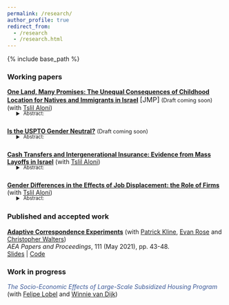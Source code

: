 ```yaml
---
permalink: /research/
author_profile: true
redirect_from:
  - /research
  - /research.html
---
```


{% include base_path %}

<style>
    details {
      margin-top: -16px; /* Adjust as needed */
    }

    details > summary {
      display: block;
    }



    details > summary::before {
      font-size: 0.9em;
      margin-right: 5px;
      display: inline-block;
      content: '▶️';
      transition: transform 0.5s ease;
      position: relative;
    }

    details[open] > summary::before {
      transform: rotate(90deg);
    }
</style>

### Working papers


<span style="color:#3b5998">[**One Land, Many Promises: The Unequal Consequences of Childhood Location for Natives and Immigrants in Israel**]() </span> <font size="-0.1">[JMP]</font> <span style="font-size: 0.9em;">(Draft coming soon)</span> (with [Tslil Aloni](https://sites.google.com/view/tslil-aloni/home?authuser=0))

<details style="margin-bottom: 25px;">
    <summary style="font-size: 0.8em; margin-left: 20px;" > Abstract:</summary>
    <div class="indented-text" style="font-size: 0.8em; margin-left: 20px;">
    This paper studies the causal effects of childhood location of residence on adult income for native-born and former Soviet Union immigrant children in Israel. The causal effects of childhood location contribute substantial variability to the adult earnings of Israeli children. While the place effects of high-income families of both immigrants and native-born children are strongly related, location effects for low-income immigrants are uncorrelated with location effects for low-income natives. Large, diverse cities are especially beneficial to immigrant children, while cities with high municipality welfare expenditure and crime rates tend to be detrimental to native children. Guided by these findings, we develop a policy targeting framework aiming to recommend the top locations in Israel and incorporating the constraint that the policymaker cannot make ethnicity-dependent location recommendations. Using empirical Bayes tools, we find that targeting policies based on pooled population-wide average yields inferior outcomes for immigrants due to the heterogeneity in location effects. Robust targeting strategies designed to perform well against the least favorable sorting patterns reveal a set of 5 cities that are likely to be beneficial to children of both groups.
    </div>
</details>

<span style="color:#3b5998">[**Is the USPTO Gender Neutral?**]()</span> <span style="font-size: 0.9em;">(Draft coming soon)</span>

<details style="margin-bottom: 25px;">
    <summary style="font-size: 0.8em; margin-left: 20px;" > Abstract:</summary>
    <div class="indented-text" style="font-size: 0.8em; margin-left: 20px;">
    This paper studies the prevalence and evolution of gender bias in the USPTO examination process and assesses the consequences of this bias on economic outcomes. Applying Natural Language Processing tools to patent applications submitted between 2001 and 2013, I estimate gender gaps conditional on the content of the patent application, thereby comparing allowance probabilities between teams of inventors with different gender compositions but similar inventions. Despite a substantial raw gender gap in the probability of initial allowance, I document that there is no average difference in initial allowance rates between mixed-gender and all-male teams.  This average masks important heterogeneity. Allowance rates for mixed-gender teams were significantly lower between 2001 and 2003, a gap that shrank to zero by 2005. Gender gaps also vary substantially across examiners, with bias against mixed-gender patents concentrated among senior examiners and bias in favor of women concentrated among young examiners. A mean zero gender gap with positive variance generates economic loss due to the misallocation of granting rights. Building on the methodology of Kogan et al. (2017), I estimate that these biases depressed the value of initially approved patents by at least $1.4 million per year.    
    </div>
</details>



<span style="color:#3b5998">[**Cash Transfers and Intergenerational Insurance: Evidence from Mass Layoffs in Israel**](/files/Jobloss_children_reform.pdf)</span> (with [Tslil Aloni](https://sites.google.com/view/tslil-aloni/home?authuser=0)) 

<details style="margin-bottom: 25px;">
    <summary style="font-size: 0.8em; margin-left: 20px;" > Abstract:</summary>
    <div class="indented-text" style="font-size: 0.8em; margin-left: 20px;">
        We study the role of government transfers in alleviating the repercussions of parents' employment shocks on children's education outcomes. A comprehensive reduction in Israel's system of universal child cash benefits, cutting total government transfers to families with children by more than 30\%, is shown to have adversely affected children whose parents were displaced in a mass layoff event. First, we find that children of laid-off parents suffer from lower high-school performance and are less likely to secure a matriculation certificate (``Bagrut''). These effects are present only in lower-income families and are inversely related to the child’s age at the time of the shock. Second, we find that cuts to child benefits at the household level exacerbate these negative effects for low-income families while leaving high-income families unaffected. Our findings suggest that cash transfers have a mitigating role in determining children's outcomes among families with low socio-economic status. 
    </div>
</details>

<span style="color:#3b5998">[**Gender Differences in the Effects of Job Displacement: the Role of Firms**]()</span> (with [Tslil Aloni](https://sites.google.com/view/tslil-aloni/home?authuser=0)) 

<details style="margin-bottom: 25px;">
    <summary style="font-size: 0.8em; margin-left: 20px;" > Abstract:</summary>
    <div class="indented-text" style="font-size: 0.8em; margin-left: 20px;">
        This paper investigates gender differences in the long-term effects of job loss on workers' labor market outcomes in Israel. Relative to displaced female workers, male counterparts experience a larger drop in earnings due to unexpected job loss, despite both genders seeing similar employment declines. Pre-displacement firm and individual attributes entirely account for this gap, with the displacing firm's wage premium and female share explaining the majority of this gap. Extending the analysis beyond mean effects to distributional impacts shows that these observable characteristics account for the observed gender gap across the income distribution. Our findings underscore the significant role of firms in shaping the dynamics of labor market disparities. 
    </div>
</details>




### Published and accepted work

[**Adaptive Correspondence Experiments**](https://eml.berkeley.edu/~pkline/papers/skynet.pdf) (with [Patrick Kline](https://eml.berkeley.edu/~pkline/), [Evan Rose](https://ekrose.github.io/) and [Christopher Walters](https://eml.berkeley.edu/~crwalters/))   
*AEA Papers and Proceedings*, 111 (May 2021), pp. 43-48. \
[Slides](/files/AdaptiveCorrespondenceExperiments_Slides.pdf) | [Code](/files/AdaptiveCorrespondenceExperiments_code.zip) 


### Work in progress
<span style="color:#3b5998">*The Socio-Economic Effects of Large-Scale Subsidized Housing Program*</span> (with [Felipe Lobel](http://felipelobel.com/#home) and [Winnie van Dijk](https://sites.google.com/site/winnielillianvandijk/)) 

